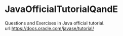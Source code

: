 # JavaOfficialTutorialQandE
Questions and Exercises in Java official tutorial.  url:https://docs.oracle.com/javase/tutorial/
